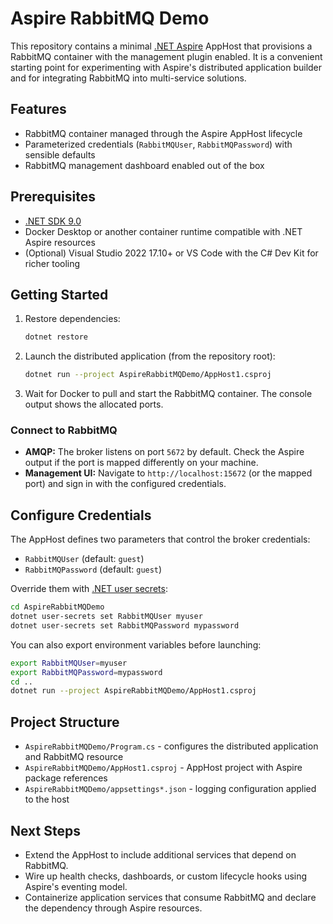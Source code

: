 # Aspire RabbitMQ Demo

This repository contains a minimal [.NET Aspire](https://learn.microsoft.com/dotnet/aspire/) AppHost that provisions a RabbitMQ container with the management plugin enabled. It is a convenient starting point for experimenting with Aspire's distributed application builder and for integrating RabbitMQ into multi-service solutions.

## Features
- RabbitMQ container managed through the Aspire AppHost lifecycle
- Parameterized credentials (`RabbitMQUser`, `RabbitMQPassword`) with sensible defaults
- RabbitMQ management dashboard enabled out of the box

## Prerequisites
- [.NET SDK 9.0](https://dotnet.microsoft.com/download)
- Docker Desktop or another container runtime compatible with .NET Aspire resources
- (Optional) Visual Studio 2022 17.10+ or VS Code with the C# Dev Kit for richer tooling

## Getting Started
1. Restore dependencies:
   ```bash
   dotnet restore
   ```
2. Launch the distributed application (from the repository root):
   ```bash
   dotnet run --project AspireRabbitMQDemo/AppHost1.csproj
   ```
3. Wait for Docker to pull and start the RabbitMQ container. The console output shows the allocated ports.

### Connect to RabbitMQ
- **AMQP:** The broker listens on port `5672` by default. Check the Aspire output if the port is mapped differently on your machine.
- **Management UI:** Navigate to `http://localhost:15672` (or the mapped port) and sign in with the configured credentials.

## Configure Credentials
The AppHost defines two parameters that control the broker credentials:
- `RabbitMQUser` (default: `guest`)
- `RabbitMQPassword` (default: `guest`)

Override them with [.NET user secrets](https://learn.microsoft.com/aspnet/core/security/app-secrets):
```bash
cd AspireRabbitMQDemo
dotnet user-secrets set RabbitMQUser myuser
dotnet user-secrets set RabbitMQPassword mypassword
```

You can also export environment variables before launching:
```bash
export RabbitMQUser=myuser
export RabbitMQPassword=mypassword
cd ..
dotnet run --project AspireRabbitMQDemo/AppHost1.csproj
```

## Project Structure
- `AspireRabbitMQDemo/Program.cs` - configures the distributed application and RabbitMQ resource
- `AspireRabbitMQDemo/AppHost1.csproj` - AppHost project with Aspire package references
- `AspireRabbitMQDemo/appsettings*.json` - logging configuration applied to the host

## Next Steps
- Extend the AppHost to include additional services that depend on RabbitMQ.
- Wire up health checks, dashboards, or custom lifecycle hooks using Aspire's eventing model.
- Containerize application services that consume RabbitMQ and declare the dependency through Aspire resources.
